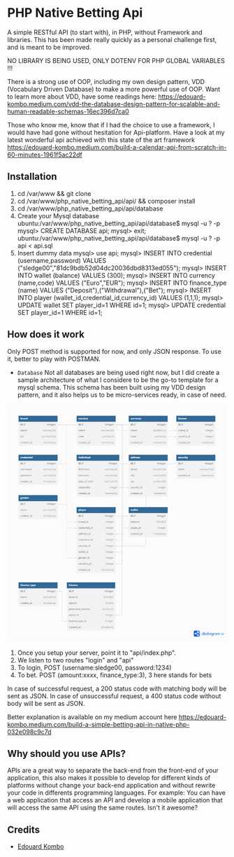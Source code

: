# PHP Native Betting Api

A simple RESTful API (to start with), in PHP, without Framework and libraries. This has been made really quickly as a personal challenge first, and is meant to be improved.

NO LIBRARY IS BEING USED, ONLY DOTENV FOR PHP GLOBAL VARIABLES !!!

There is a strong use of OOP, including my own design pattern, VDD (Vocabulary Driven Database) to make a more powerful use of OOP.
Want to learn more about VDD, have some readings here: https://edouard-kombo.medium.com/vdd-the-database-design-pattern-for-scalable-and-human-readable-schemas-16ec396d7ca0

Those who know me, know that if I had the choice to use a framework, I would have had gone without hesitation for Api-platform. Have a look at my latest wonderful api achieved with this state of the art framework https://edouard-kombo.medium.com/build-a-calendar-api-from-scratch-in-60-minutes-1961f5ac22df

## Installation

1. cd /var/www && git clone 
2. cd /var/www/php_native_betting_api/api/ && composer install
2. cd /var/www/php_native_betting_api/api/database
3. Create your Mysql database
   ubuntu:/var/www/php_native_betting_api/api/database$ mysql -u ? -p
   mysql> CREATE DATABASE api;
   mysql> exit;
   ubuntu:/var/www/php_native_betting_api/api/database$ mysql -u ? -p api < api.sql
4. Insert dummy data
   mysql> use api;
   mysql> INSERT INTO credential (username,password) VALUES ("sledge00","81dc9bdb52d04dc20036dbd8313ed055");
   mysql> INSERT INTO wallet (balance) VALUES (300);
   mysql> INSERT INTO currency (name,code) VALUES ("Euro","EUR");
   mysql> INSERT INTO finance_type (name) VALUES ("Deposit"),("Withdrawal"),("Bet");
   mysql> INSERT INTO player (wallet_id,credential_id,currency_id) VALUES (1,1,1);
   mysql> UPDATE wallet SET player_id=1 WHERE id=1;
   mysql> UPDATE credential SET player_id=1 WHERE id=1;

## How does it work

Only POST method is supported for now, and only JSON response.
To use it, better to play with POSTMAN.


- `Database` Not all databases are being used right now, but I did create a sample architecture of what I considere to be the go-to template for a mysql schema. This schema has been built using my VDD design pattern, and it also helps us to be micro-services ready, in case of need.

![GET method](https://raw.githubusercontent.com/edouardkombo/php_native_betting_api/master/api/database/api.png)


1. Once you setup your server, point it to "api/index.php".
2. We listen to two routes "login" and "api"
3. To login, POST (username:sledge00, password:1234)
4. To bet. POST (amount:xxxx, finance_type:3), 3 here stands for bets

In case of successful request, a 200 status code with matching body will be sent as JSON.
In case of unsuccessful request, a 400 status code without body will be sent as JSON.

Better explanation is available on my medium account here https://edouard-kombo.medium.com/build-a-simple-betting-api-in-native-php-032e098c9c7d


## Why should you use APIs?

APIs are a great way to separate the back-end from the front-end of your application,  this also makes it possible to develop for different kinds of platforms without change your back-end application and without rewrite your code in differents programming languages. For example: You can have a web application that access an API and develop a mobile application that will access the same API using the same routes. Isn't it awesome?

## Credits

- [Edouard Kombo](https://github.com/edouardkombo)

